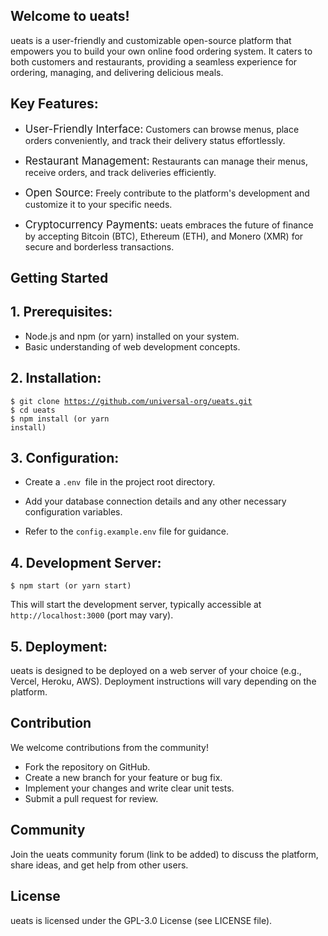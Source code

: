 ## Welcome to ueats!

 ueats is a user-friendly and customizable open-source platform that empowers you to build your own online food ordering system. It caters to both customers and restaurants, providing a seamless experience for ordering, managing, and delivering delicious meals.

## Key Features:

* <big><bold>User-Friendly Interface:</bold></big> Customers can browse menus, place orders conveniently, and track their delivery status effortlessly.

* <big><bold> Restaurant Management:</bold></big> Restaurants can manage their menus, receive orders, and track deliveries efficiently.
* <big><bold> Open Source:</bold></big> Freely contribute to the platform's development and customize it to your specific needs.
* <big><bold>Cryptocurrency Payments:</bold></big> ueats embraces the future of finance by accepting Bitcoin (BTC), Ethereum (ETH), and Monero (XMR) for secure and borderless transactions.

## Getting Started

## 1. Prerequisites:

- Node.js and npm (or yarn) installed on your system.
- Basic understanding of web development concepts.

## 2. Installation:


<code>$ git clone https://github.com/universal-org/ueats.git</code><br>
<code>$ cd ueats</code><br>
<code>$ npm install (or yarn install)</code>

## 3. Configuration:

- Create a <code>.env </code>file in the project root directory.

- Add your database connection details and any other necessary configuration variables.
- Refer to the <code>config.example.env</code> file for guidance.
## 4. Development Server:

<code>$ npm start (or yarn start)</code>


This will start the development server, typically accessible at <code> http://localhost:3000</code> (port may vary).

## 5. Deployment:
ueats is designed to be deployed on a web server of your choice (e.g., Vercel, Heroku, AWS). Deployment instructions will vary depending on the platform.

## Contribution

We welcome contributions from the community!

* Fork the repository on GitHub.
* Create a new branch for your feature or bug fix.
* Implement your changes and write clear unit tests.
* Submit a pull request for review.
## Community

Join the ueats community forum (link to be added) to discuss the platform, share ideas, and get help from other users.

## License

ueats is licensed under the GPL-3.0 License (see LICENSE file).






